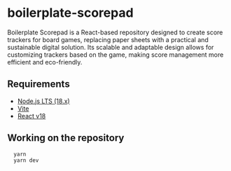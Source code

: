 # boilerplate-scorepad

 Boilerplate Scorepad is a React-based repository designed to create score trackers for board games, replacing paper sheets with a practical and sustainable digital solution. Its scalable and adaptable design allows for customizing trackers based on the game, making score management more efficient and eco-friendly.

## Requirements

- [Node.js LTS (18.x)](https://nodejs.org/)
- [Vite](https://vite.dev/)
- [React v18](https://react.dev/)

## Working on the repository
```
  yarn
  yarn dev
```